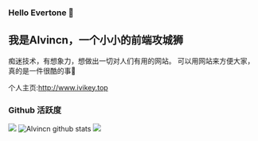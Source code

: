 ### Hello Evertone 👋

## 我是Alvincn，一个小小的前端攻城狮

痴迷技术，有想象力，想做出一切对人们有用的网站。
可以用网站来方便大家，真的是一件很酷的事💖

个人主页:http://www.ivikey.top

### Github 活跃度

[![](https://activity-graph.herokuapp.com/graph?username=Alvincn&theme=dracula)](https://github.com/ashutosh00710/github-readme-activity-graph)
![Alvincn github stats](https://github-readme-stats.vercel.app/api?username=Alvincn&show_icons=true&theme=vue)
![](https://github-readme-stats.vercel.app/api/top-langs/?username=Alvincn&layout=compact&langs_count=8)
